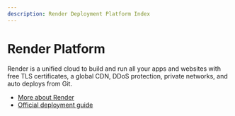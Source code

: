 ```yaml
---
description: Render Deployment Platform Index
---
```


# Render Platform

Render is a unified cloud to build and run all your apps and websites with free TLS certificates, a global CDN, DDoS protection, private networks, and auto deploys from Git.

- [More about Render](https://render.com/)
- [Official deployment guide](https://render.com/docs)
